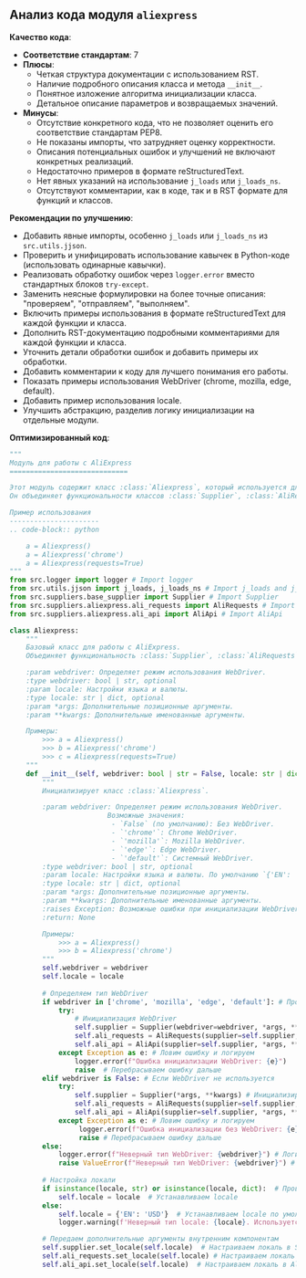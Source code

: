 ## Анализ кода модуля `aliexpress`

**Качество кода**:
- **Соответствие стандартам**: 7
- **Плюсы**:
  - Четкая структура документации с использованием RST.
  - Наличие подробного описания класса и метода `__init__`.
  - Понятное изложение алгоритма инициализации класса.
  - Детальное описание параметров и возвращаемых значений.
- **Минусы**:
  - Отсутствие конкретного кода, что не позволяет оценить его соответствие стандартам PEP8.
  - Не показаны импорты, что затрудняет оценку корректности.
  - Описания потенциальных ошибок и улучшений не включают конкретных реализаций.
  - Недостаточно примеров в формате reStructuredText.
  - Нет явных указаний на использование `j_loads` или `j_loads_ns`.
  - Отсутствуют комментарии, как в коде, так и в RST формате для функций и классов.

**Рекомендации по улучшению**:
- Добавить явные импорты, особенно `j_loads` или `j_loads_ns` из `src.utils.jjson`.
- Проверить и унифицировать использование кавычек в Python-коде (использовать одинарные кавычки).
- Реализовать обработку ошибок через `logger.error` вместо стандартных блоков `try-except`.
- Заменить неясные формулировки на более точные описания: "проверяем", "отправляем", "выполняем".
- Включить примеры использования в формате reStructuredText для каждой функции и класса.
- Дополнить RST-документацию подробными комментариями для каждой функции и класса.
- Уточнить детали обработки ошибок и добавить примеры их обработки.
- Добавить комментарии к коду для лучшего понимания его работы.
- Показать примеры использования WebDriver (chrome, mozilla, edge, default).
- Добавить пример использования locale.
- Улучшить абстракцию, разделив логику инициализации на отдельные модули.

**Оптимизированный код**:
```python
"""
Модуль для работы с AliExpress
=============================

Этот модуль содержит класс :class:`Aliexpress`, который используется для взаимодействия с API AliExpress.
Он объединяет функциональности классов :class:`Supplier`, :class:`AliRequests`, и :class:`AliApi` для удобного использования.

Пример использования
----------------------
.. code-block:: python

    a = Aliexpress()
    a = Aliexpress('chrome')
    a = Aliexpress(requests=True)
"""
from src.logger import logger # Import logger
from src.utils.jjson import j_loads, j_loads_ns # Import j_loads and j_loads_ns
from src.suppliers.base_supplier import Supplier # Import Supplier
from src.suppliers.aliexpress.ali_requests import AliRequests # Import AliRequests
from src.suppliers.aliexpress.ali_api import AliApi # Import AliApi

class Aliexpress:
    """
    Базовый класс для работы с AliExpress.
    Объединяет функциональность :class:`Supplier`, :class:`AliRequests` и :class:`AliApi`.

    :param webdriver: Определяет режим использования WebDriver.
    :type webdriver: bool | str, optional
    :param locale: Настройки языка и валюты.
    :type locale: str | dict, optional
    :param *args: Дополнительные позиционные аргументы.
    :param **kwargs: Дополнительные именованные аргументы.

    Примеры:
        >>> a = Aliexpress()
        >>> b = Aliexpress('chrome')
        >>> c = Aliexpress(requests=True)
    """
    def __init__(self, webdriver: bool | str = False, locale: str | dict = {'EN': 'USD'}, *args, **kwargs):
        """
        Инициализирует класс :class:`Aliexpress`.

        :param webdriver: Определяет режим использования WebDriver.
                        Возможные значения:
                         - `False` (по умолчанию): Без WebDriver.
                         - `'chrome'`: Chrome WebDriver.
                         - `'mozilla'`: Mozilla WebDriver.
                         - `'edge'`: Edge WebDriver.
                         - `'default'`: Системный WebDriver.
        :type webdriver: bool | str, optional
        :param locale: Настройки языка и валюты. По умолчанию `{'EN': 'USD'}`.
        :type locale: str | dict, optional
        :param *args: Дополнительные позиционные аргументы.
        :param **kwargs: Дополнительные именованные аргументы.
        :raises Exception: Возможные ошибки при инициализации WebDriver или взаимодействии с AliExpress.
        :return: None

        Примеры:
            >>> a = Aliexpress()
            >>> b = Aliexpress('chrome')
        """
        self.webdriver = webdriver
        self.locale = locale
        
        # Определяем тип WebDriver
        if webdriver in ['chrome', 'mozilla', 'edge', 'default']: # Проверяем наличие WebDriver
            try:
                # Инициализация WebDriver
                self.supplier = Supplier(webdriver=webdriver, *args, **kwargs) # Инициализируем Supplier с WebDriver
                self.ali_requests = AliRequests(supplier=self.supplier, *args, **kwargs) # Инициализируем AliRequests
                self.ali_api = AliApi(supplier=self.supplier, *args, **kwargs)  # Инициализируем AliApi
            except Exception as e: # Ловим ошибку и логируем
                logger.error(f"Ошибка инициализации WebDriver: {e}")
                raise  # Перебрасываем ошибку дальше
        elif webdriver is False: # Если WebDriver не используется
            try:
                self.supplier = Supplier(*args, **kwargs) # Инициализируем Supplier без WebDriver
                self.ali_requests = AliRequests(supplier=self.supplier, *args, **kwargs) # Инициализируем AliRequests
                self.ali_api = AliApi(supplier=self.supplier, *args, **kwargs) # Инициализируем AliApi
            except Exception as e: # Ловим ошибку и логируем
                 logger.error(f"Ошибка инициализации без WebDriver: {e}")
                 raise # Перебрасываем ошибку дальше
        else:
            logger.error(f"Неверный тип WebDriver: {webdriver}") # Логируем неверный тип WebDriver
            raise ValueError(f"Неверный тип WebDriver: {webdriver}") # Выбрасываем исключение
        
        # Настройка локали
        if isinstance(locale, str) or isinstance(locale, dict):  # Проверяем тип locale
            self.locale = locale  # Устанавливаем locale
        else:
            self.locale = {'EN': 'USD'}  # Устанавливаем locale по умолчанию
            logger.warning(f'Неверный тип locale: {locale}. Используется значение по умолчанию: {self.locale}')  # Логируем предупреждение

        # Передаем дополнительные аргументы внутренним компонентам
        self.supplier.set_locale(self.locale)  # Настраиваем локаль в Supplier
        self.ali_requests.set_locale(self.locale) # Настраиваем локаль в AliRequests
        self.ali_api.set_locale(self.locale)  # Настраиваем локаль в AliApi